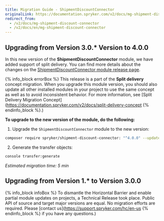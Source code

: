 ```yaml
---
title: Migration Guide - ShipmentDiscountConnector
originalLink: https://documentation.spryker.com/v2/docs/mg-shipment-discount-connector
redirect_from:
  - /v2/docs/mg-shipment-discount-connector
  - /v2/docs/en/mg-shipment-discount-connector
---
```


## Upgrading from Version 3.0.* Version to 4.0.0

In this new version of the **ShipmentDiscountConnector** module, we have added support of split delivery. You can find more details about the changes on the [ShipmentDiscountConnector module release page](https://github.com/spryker/shipment-discount-connector/releases).
    
{% info_block errorBox %}
This release is a part of the **Split delivery** concept migration. When you upgrade this module version, you should also update all other installed modules in your project to use the same concept as well as to avoid inconsistent behavior. For more information, see [Split Delivery Migration Concept](https://documentation.spryker.com/v2/docs/split-delivery-concept
{% endinfo_block %}.)
    
**To upgrade to the new version of the module, do the following:**

1. Upgrade the `ShipmentDiscountConnector` module to the new version:
    
```bash
composer require spryker/shipment-discount-connector: "^4.0.0" --update-with-dependencies
```
    
2. Generate the transfer objects:
    
```bash
console transfer:generate
```
    
*Estimated migration time: 5 min*

## Upgrading from Version 1.* to Version 3.0.0

{% info_block infoBox %}
To dismantle the Horizontal Barrier and enable partial module updates on projects, a Technical Release took place. Public API of source and target major versions are equal. No migration efforts are required. Please [contact us](https://support.spryker.com/hc/en-us
{% endinfo_block %} if you have any questions.)

<!-- Last review date: Sep 18, 2019 by Denys Sokolov, Yuliia Boiko -->

